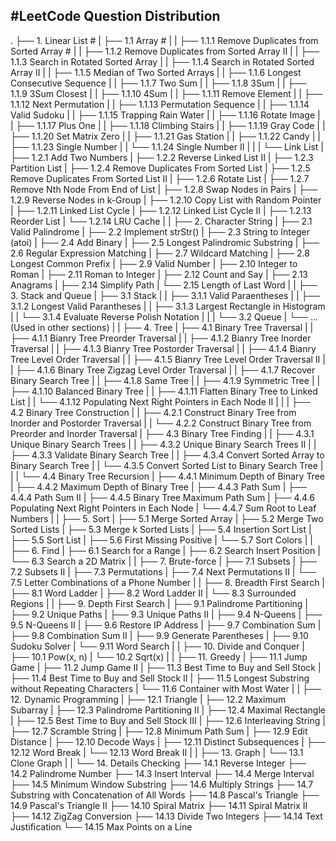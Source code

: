 #LeetCode
Question Distribution
---------------------
.
├── 1. Linear List #
|   ├── 1.1 Array #
|   |   ├── 1.1.1 Remove Duplicates from Sorted Array #
|   |   ├── 1.1.2 Remove Duplicates from Sorted Array II
|   |   ├── 1.1.3 Search in Rotated Sorted Array
|   |   ├── 1.1.4 Search in Rotated Sorted Array II
|   |   ├── 1.1.5 Median of Two Sorted Arrays
|   |   ├── 1.1.6 Longest Consecutive Sequence
|   |   ├── 1.1.7 Two Sum
|   |   ├── 1.1.8 3Sum
|   |   ├── 1.1.9 3Sum Closest
|   |   ├── 1.1.10 4Sum
|   |   ├── 1.1.11 Remove Element
|   |   ├── 1.1.12 Next Permutation
|   |   ├── 1.1.13 Permutation Sequence
|   |   ├── 1.1.14 Valid Sudoku
|   |   ├── 1.1.15 Trapping Rain Water
|   |   ├── 1.1.16 Rotate Image
|   |   ├── 1.1.17 Plus One
|   |   ├── 1.1.18 Climbing Stairs
|   |   ├── 1.1.19 Gray Code
|   |   ├── 1.1.20 Set Matrix Zero
|   |   ├── 1.1.21 Gas Station
|   |   ├── 1.1.22 Candy
|   |   ├── 1.1.23 Single Number
|   |   └── 1.1.24 Single Number II
|   |
|   └── Link List
|       ├── 1.2.1 Add Two Numbers
|       ├── 1.2.2 Reverse Linked List II
|       ├── 1.2.3 Partition List
|       ├── 1.2.4 Remove Duplicates From Sorted List
|       ├── 1.2.5 Remove Duplicates From Sorted List II
|       ├── 1.2.6 Rotate List
|       ├── 1.2.7 Remove Nth Node From End of List
|       ├── 1.2.8 Swap Nodes in Pairs
|       ├── 1.2.9 Reverse Nodes in k-Group
|       ├── 1.2.10 Copy List with Random Pointer
|       ├── 1.2.11 Linked List Cycle
|       ├── 1.2.12 Linked List Cycle II
|       ├── 1.2.13 Reorder List
|       └── 1.2.14 LRU Cache
|
|
├── 2. Character String
|   ├── 2.1 Valid Palindrome
|   ├── 2.2 Implement strStr()
|   ├── 2.3 String to Integer (atoi)
|   ├── 2.4 Add Binary
|   ├── 2.5 Longest Palindromic Substring
|   ├── 2.6 Regular Expression Matching
|   ├── 2.7 Wildcard Matching
|   ├── 2.8 Longest Common Prefix
|   ├── 2.9 Valid Number
|   ├── 2.10 Integer to Roman
|   ├── 2.11 Roman to Integer
|   ├── 2.12 Count and Say
|   ├── 2.13 Anagrams
|   ├── 2.14 Simplify Path
|   └── 2.15 Length of Last Word
|
|
├── 3. Stack and Queue
|   ├── 3.1 Stack
|   |   ├── 3.1.1 Valid Paraentheses
|   |   ├── 3.1.2 Longest Valid Parantheses
|   |   ├── 3.1.3 Largest Rectangle in Histogram
|   |   └── 3.1.4 Evaluate Reverse Polish Notation
|   |
|   └── 3.2 Queue
|   	└── ... (Used in other sections)
|
|
├── 4. Tree
|   ├── 4.1 Binary Tree Traversal
|   |   ├── 4.1.1 Bianry Tree Preorder Traversal
|   |   ├── 4.1.2 Bianry Tree Inorder Traversal
|   |   ├── 4.1.3 Bianry Tree Postorder Traversal
|   |   ├── 4.1.4 Bianry Tree Level Order Traversal
|   |   ├── 4.1.5 Bianry Tree Level Order Traversal II
|   |   ├── 4.1.6 Binary Tree Zigzag Level Order Traversal
|   |   ├── 4.1.7 Recover Binary Search Tree
|   |   ├── 4.1.8 Same Tree
|   |   ├── 4.1.9 Symmetric Tree
|   |   ├── 4.1.10 Balanced Binary Tree
|   |   ├── 4.1.11 Flatten Binary Tree to Linked List
|   |   └── 4.1.12 Populating Next Right Pointers in Each Node II
|   |
|   ├── 4.2 Binary Tree Construction
|   |   ├── 4.2.1 Construct Binary Tree from Inorder and Postorder Traversal
|   |   └── 4.2.2 Construct Binary Tree from Preorder and Inorder Traversal
|   ├── 4.3 Binary Tree Finding
|   |   ├── 4.3.1 Unique Binary Search Trees
|   |   ├── 4.3.2 Unique Binary Search Trees II
|   |   ├── 4.3.3 Validate Binary Search Tree
|   |   ├── 4.3.4 Convert Sorted Array to Binary Search Tree
|   |   └── 4.3.5 Convert Sorted List to Binary Search Tree
|   | 
|   └── 4.4 Binary Tree Recursion
|       ├── 4.4.1 Minimum Depth of Binary Tree
|       ├── 4.4.2 Maximum Depth of Binary Tree
|       ├── 4.4.3 Path Sum
|       ├── 4.4.4 Path Sum II
|       ├── 4.4.5 Binary Tree Maximum Path Sum
|       ├── 4.4.6 Populating Next Right Pointers in Each Node
|       └── 4.4.7 Sum Root to Leaf Numbers
|
|
├── 5. Sort
|   ├── 5.1 Merge Sorted Array
|   ├── 5.2 Merge Two Sorted Lists
|   ├── 5.3 Merge k Sorted Lists
|   ├── 5.4 Insertion Sort List
|   ├── 5.5 Sort List
|   ├── 5.6 First Missing Positive
|   └── 5.7 Sort Colors
|
|
├── 6. Find
|   ├── 6.1 Search for a Range
|   ├── 6.2 Search Insert Position
|   └── 6.3 Search a 2D Matrix
|
|
├── 7. Brute-force
|   ├── 7.1 Subsets
|   ├── 7.2 Subsets II
|   ├── 7.3 Permutations
|   ├── 7.4 Next Permutations II
|   └── 7.5 Letter Combinations of a Phone Number
|
|
├── 8. Breadth First Search
|   ├── 8.1 Word Ladder
|   ├── 8.2 Word Ladder II
|   └── 8.3 Surrounded Regions
|
|
├── 9. Depth First Search
|   ├── 9.1 Palindrome Partitioning
|   ├── 9.2 Unique Paths
|   ├── 9.3 Unique Paths II
|   ├── 9.4 N-Queens
|   ├── 9.5 N-Queens II
|   ├── 9.6 Restore IP Address
|   ├── 9.7 Combination Sum
|   ├── 9.8 Combination Sum II
|   ├── 9.9 Generate Parentheses
|   ├── 9.10 Sudoku Solver
|   └── 9.11 Word Search
|
|
├── 10. Divide and Conquer
|   ├── 10.1 Pow(x, n)
|   └── 10.2 Sqrt(x)
|
|
├── 11. Greedy
|   ├── 11.1 Jump Game
|   ├── 11.2 Jump Game II
|   ├── 11.3 Best Time to Buy and Sell Stock
|   ├── 11.4 Best Time to Buy and Sell Stock II
|   ├── 11.5 Longest Substring without Repeating Characters
|   └── 11.6 Container with Most Water
|
|
├── 12. Dynamic Programming
|   ├── 12.1 Triangle
|   ├── 12.2 Maximum Subarray
|   ├── 12.3 Palindrome Partitioning II
|   ├── 12.4 Maximal Rectangle
|   ├── 12.5 Best Time to Buy and Sell Stock III
|   ├── 12.6 Interleaving String
|   ├── 12.7 Scramble String
|   ├── 12.8 Minimum Path Sum
|   ├── 12.9 Edit Distance
|   ├── 12.10 Decode Ways
|   ├── 12.11 Distinct Subsequences
|   ├── 12.12 Word Break
|   └── 12.13 Word Break II
|
|
├── 13. Graph
|   └── 13.1 Clone Graph
|
|
└── 14. Details Checking
    ├── 14.1 Reverse Integer
    ├── 14.2 Palindrome Number
    ├── 14.3 Insert Interval
    ├── 14.4 Merge Interval
    ├── 14.5 Minimum Window Substring
    ├── 14.6 Multiply Strings
    ├── 14.7 Substring with Concatenation of All Words
    ├── 14.8 Pascal's Triangle
    ├── 14.9 Pascal's Triangle II
    ├── 14.10 Spiral Matrix
    ├── 14.11 Spiral Matrix II
    ├── 14.12 ZigZag Conversion
    ├── 14.13 Divide Two Integers
    ├── 14.14 Text Justification
    └── 14.15 Max Points on a Line
